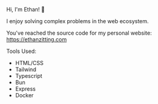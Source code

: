 Hi, I'm Ethan! 👋

I enjoy solving complex problems in the web ecosystem.

You've reached the source code for my personal website: https://ethanzitting.com

Tools Used:
- HTML/CSS
- Tailwind
- Typescript
- Bun
- Express
- Docker